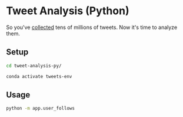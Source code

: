 
# Tweet Analysis (Python)

So you've [collected](https://github.com/zaman-lab/tweet-collection-py) tens of millions of tweets. Now it's time to analyze them.

## Setup

```sh
cd tweet-analysis-py/
```

```sh
conda activate tweets-env
```

## Usage

```sh
python -m app.user_follows
```
